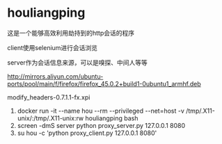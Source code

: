 # houliangping
这是一个能够高效利用劫持到的http会话的程序

client使用selenium进行会话浏览

server作为会话信息来源，可以是嗅探、中间人等等

http://mirrors.aliyun.com/ubuntu-ports/pool/main/f/firefox/firefox_45.0.2+build1-0ubuntu1_armhf.deb

modify_headers-0.7.1.1-fx.xpi

1. docker run -it --name hou --rm --privileged --net=host -v /tmp/.X11-unix/:/tmp/.X11-unix:rw   houliangping bash
2. screen -dmS server python proxy_server.py 127.0.0.1 8080
3. su hou -c 'python proxy_client.py 127.0.0.1 8080'


